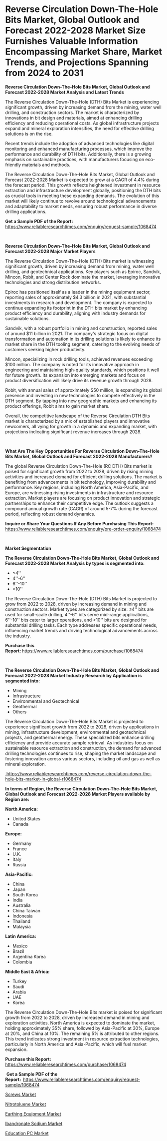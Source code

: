 <p><h1>Reverse Circulation Down-The-Hole Bits Market, Global Outlook and Forecast 2022-2028 Market Size Furnishes Valuable Information Encompassing Market Share, Market Trends, and Projections Spanning from 2024 to 2031</h1></p><p><strong>Reverse Circulation Down-The-Hole Bits Market, Global Outlook and Forecast 2022-2028 Market Analysis and Latest Trends</strong></p>
<p><p>The Reverse Circulation Down-The-Hole (DTH) Bits Market is experiencing significant growth, driven by increasing demand from the mining, water well drilling, and construction sectors. The market is characterized by innovations in bit design and materials, aimed at enhancing drilling efficiency and reducing operational costs. As global infrastructure projects expand and mineral exploration intensifies, the need for effective drilling solutions is on the rise.</p><p>Recent trends include the adoption of advanced technologies like digital monitoring and enhanced manufacturing processes, which improve the performance and durability of DTH bits. Additionally, there is a growing emphasis on sustainable practices, with manufacturers focusing on eco-friendly materials and methods. </p><p>The Reverse Circulation Down-The-Hole Bits Market, Global Outlook and Forecast 2022-2028 Market is expected to grow at a CAGR of 4.4% during the forecast period. This growth reflects heightened investment in resource extraction and infrastructure development globally, positioning the DTH bits as crucial tools in meeting these expanding demands. The evolution of this market will likely continue to revolve around technological advancements and adaptability to market needs, ensuring robust performance in diverse drilling applications.</p></p>
<p><strong>Get a Sample PDF of the Report:&nbsp;</strong> <a href="https://www.reliableresearchtimes.com/enquiry/request-sample/1068474">https://www.reliableresearchtimes.com/enquiry/request-sample/1068474</a></p>
<p>&nbsp;</p>
<p><strong>Reverse Circulation Down-The-Hole Bits Market, Global Outlook and Forecast 2022-2028 Major Market Players</strong></p>
<p><p>The Reverse Circulation Down-The-Hole (DTH) Bits market is witnessing significant growth, driven by increasing demand from mining, water well drilling, and geotechnical applications. Key players such as Epiroc, Sandvik, Mincon, Robit, and Center Rock dominate the market, leveraging innovative technologies and strong distribution networks.</p><p>Epiroc has positioned itself as a leader in the mining equipment sector, reporting sales of approximately $4.3 billion in 2021, with substantial investments in research and development. The company is expected to continue expanding its footprint in the DTH bits market by enhancing product efficiency and durability, aligning with industry demands for sustainable solutions.</p><p>Sandvik, with a robust portfolio in mining and construction, reported sales of around $11 billion in 2021. The company's strategic focus on digital transformation and automation in its drilling solutions is likely to enhance its market share in the DTH tooling segment, catering to the evolving needs of customers seeking higher productivity.</p><p>Mincon, specializing in rock drilling tools, achieved revenues exceeding $100 million. The company is noted for its innovative approach in engineering and maintaining high-quality standards, which positions it well for future growth. Its expansion into emerging markets and focus on product diversification will likely drive its revenue growth through 2028.</p><p>Robit, with annual sales of approximately $50 million, is expanding its global presence and investing in new technologies to compete effectively in the DTH segment. By tapping into new geographic markets and enhancing its product offerings, Robit aims to gain market share.</p><p>Overall, the competitive landscape of the Reverse Circulation DTH Bits market is characterized by a mix of established players and innovative newcomers, all vying for growth in a dynamic and expanding market, with projections indicating significant revenue increases through 2028.</p></p>
<p>&nbsp;</p>
<p><strong>What Are The Key Opportunities For Reverse Circulation Down-The-Hole Bits Market, Global Outlook and Forecast 2022-2028 Manufacturers?</strong></p>
<p><p>The global Reverse Circulation Down-The-Hole (RC DTH) Bits market is poised for significant growth from 2022 to 2028, driven by rising mining activities and increased demand for efficient drilling solutions. The market is benefiting from advancements in bit technology, improving durability and performance. Key regions, including North America, Asia-Pacific, and Europe, are witnessing rising investments in infrastructure and resource extraction. Market players are focusing on product innovation and strategic partnerships to enhance their competitive edge. The outlook suggests a compound annual growth rate (CAGR) of around 5-7% during the forecast period, reflecting robust demand dynamics.</p></p>
<p><strong>Inquire or Share Your Questions If Any Before Purchasing This Report:</strong> <a href="https://www.reliableresearchtimes.com/enquiry/pre-order-enquiry/1068474">https://www.reliableresearchtimes.com/enquiry/pre-order-enquiry/1068474</a></p>
<p>&nbsp;</p>
<p><strong>Market Segmentation</strong></p>
<p><strong>The Reverse Circulation Down-The-Hole Bits Market, Global Outlook and Forecast 2022-2028 Market Analysis by types is segmented into:</strong></p>
<p><ul><li>≤4''</li><li>4''-6''</li><li>6''-10''</li><li>>10''</li></ul></p>
<p><p>The Reverse Circulation Down-The-Hole (DTH) Bits Market is projected to grow from 2022 to 2028, driven by increasing demand in mining and construction sectors. Market types are categorized by size: ≤4'' bits are used for small-scale drilling, 4''-6'' bits serve mid-range applications, 6''-10'' bits cater to larger operations, and >10'' bits are designed for substantial drilling tasks. Each type addresses specific operational needs, influencing market trends and driving technological advancements across the industry.</p></p>
<p><strong>Purchase this Report:&nbsp;</strong><a href="https://www.reliableresearchtimes.com/purchase/1068474">https://www.reliableresearchtimes.com/purchase/1068474</a></p>
<p>&nbsp;</p>
<p><strong>The Reverse Circulation Down-The-Hole Bits Market, Global Outlook and Forecast 2022-2028 Market Industry Research by Application is segmented into:</strong></p>
<p><ul><li>Mining</li><li>Infrastructure</li><li>Environmental and Geotechnical</li><li>Geothermal</li><li>Others</li></ul></p>
<p><p>The Reverse Circulation Down-The-Hole Bits Market is projected to experience significant growth from 2022 to 2028, driven by applications in mining, infrastructure development, environmental and geotechnical projects, and geothermal energy. These specialized bits enhance drilling efficiency and provide accurate sample retrieval. As industries focus on sustainable resource extraction and construction, the demand for advanced drilling technologies continues to rise, shaping the market landscape and fostering innovation across various sectors, including oil and gas as well as mineral exploration.</p></p>
<p><a href="https://www.reliableresearchtimes.com/reverse-circulation-down-the-hole-bits-market-in-global-r1068474">&nbsp;https://www.reliableresearchtimes.com/reverse-circulation-down-the-hole-bits-market-in-global-r1068474</a></p>
<p><strong>In terms of Region, the Reverse Circulation Down-The-Hole Bits Market, Global Outlook and Forecast 2022-2028 Market Players available by Region are:</strong></p>
<p>
    <p> <strong> North America: </strong>
        <ul>
            <li>United States</li>
            <li>Canada</li>
        </ul>
        </p> 
    <p> <strong> Europe: </strong>
        <ul>
            <li>Germany</li>
            <li>France</li>
            <li>U.K.</li>
            <li>Italy</li>
            <li>Russia</li>
        </ul>
        </p> 
    <p> <strong> Asia-Pacific: </strong>
        <ul>
            <li>China</li>
            <li>Japan</li>
            <li>South Korea</li>
            <li>India</li>
            <li>Australia</li>
            <li>China Taiwan</li>
            <li>Indonesia</li>
            <li>Thailand</li>
            <li>Malaysia</li>
        </ul>
        </p> 
    <p> <strong> Latin America: </strong>
        <ul>
            <li>Mexico</li>
            <li>Brazil</li>
            <li>Argentina Korea</li>
            <li>Colombia</li>
        </ul>
        </p> 
    <p> <strong> Middle East & Africa: </strong>
        <ul>
            <li>Turkey</li>
            <li>Saudi</li>
            <li>Arabia</li>
            <li>UAE</li>
            <li>Korea</li>
        </ul>
    </p>
    </p>
<p><p>The Reverse Circulation Down-The-Hole Bits market is poised for significant growth from 2022 to 2028, driven by increased demand in mining and exploration activities. North America is expected to dominate the market, holding approximately 35% share, followed by Asia-Pacific at 30%, Europe at 20%, and China at 10%. The remaining 5% is attributed to other regions. This trend indicates strong investment in resource extraction technologies, particularly in North America and Asia-Pacific, which will fuel market expansion.</p></p>
<p><strong>Purchase this Report: </strong><a href="https://www.reliableresearchtimes.com/purchase/1068474">https://www.reliableresearchtimes.com/purchase/1068474</a></p>
<p>&nbsp;<strong>Get a Sample PDF of the Report:&nbsp;&nbsp;</strong><a href="https://www.reliableresearchtimes.com/enquiry/request-sample/1068474">https://www.reliableresearchtimes.com/enquiry/request-sample/1068474</a></p>
<p><strong></strong></p>
<p><p><a href="https://www.linkedin.com/pulse/screws-industry-sector-market-dynamics-future-scenarios-2024-oglbf?trackingId=WULNH0wYTsmWEqk%2FDBtw2g%3D%3D">Screws Market</a></p><p><a href="https://www.linkedin.com/pulse/global-nitrotoluene-market-sector2024-2031-metrics-strategic-6qz5e?trackingId=N4KY0iKsSY6XUlfUc5pVoQ%3D%3D">Nitrotoluene Market</a></p><p><a href="https://medium.com/@tracey.skinner9085/the-earthing-equipment-market-prioritizes-cost-control-and-efficiency-enhancement-8d8b38d14834">Earthing Equipment Market</a></p><p><a href="https://issuu.com/reportprime-2/docs/ibandronate-sodium-market-size-2030_3a20da3ab2b2d5">Ibandronate Sodium Market</a></p><p><a href="https://medium.com/@kimzemlak/the-market-for-education-pc-market-is-examined-in-this-report-along-with-the-factors-that-are-4e2e2995d9ae">Education PC Market</a></p></p>